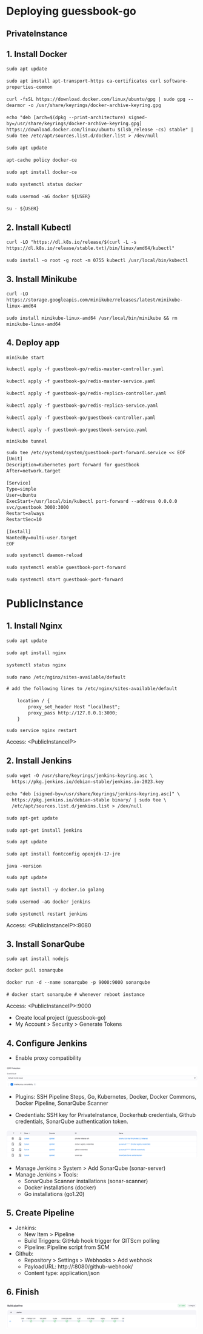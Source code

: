 # Deploying guessbook-go
## PrivateInstance
## 1. Install Docker
```
sudo apt update

sudo apt install apt-transport-https ca-certificates curl software-properties-common

curl -fsSL https://download.docker.com/linux/ubuntu/gpg | sudo gpg --dearmor -o /usr/share/keyrings/docker-archive-keyring.gpg

echo "deb [arch=$(dpkg --print-architecture) signed-by=/usr/share/keyrings/docker-archive-keyring.gpg] https://download.docker.com/linux/ubuntu $(lsb_release -cs) stable" | sudo tee /etc/apt/sources.list.d/docker.list > /dev/null

sudo apt update

apt-cache policy docker-ce

sudo apt install docker-ce

sudo systemctl status docker

sudo usermod -aG docker ${USER}

su - ${USER}
```
## 2. Install Kubectl
```
curl -LO "https://dl.k8s.io/release/$(curl -L -s https://dl.k8s.io/release/stable.txt)/bin/linux/amd64/kubectl"

sudo install -o root -g root -m 0755 kubectl /usr/local/bin/kubectl
```
## 3. Install Minikube
```
curl -LO https://storage.googleapis.com/minikube/releases/latest/minikube-linux-amd64

sudo install minikube-linux-amd64 /usr/local/bin/minikube && rm minikube-linux-amd64
```
## 4. Deploy app
```
minikube start
```
```
kubectl apply -f guestbook-go/redis-master-controller.yaml

kubectl apply -f guestbook-go/redis-master-service.yaml

kubectl apply -f guestbook-go/redis-replica-controller.yaml

kubectl apply -f guestbook-go/redis-replica-service.yaml

kubectl apply -f guestbook-go/guestbook-controller.yaml

kubectl apply -f guestbook-go/guestbook-service.yaml
```
```
minikube tunnel
```
```
sudo tee /etc/systemd/system/guestbook-port-forward.service << EOF
[Unit]
Description=Kubernetes port forward for guestbook
After=network.target

[Service]
Type=simple
User=ubuntu
ExecStart=/usr/local/bin/kubectl port-forward --address 0.0.0.0 svc/guestbook 3000:3000
Restart=always
RestartSec=10

[Install]
WantedBy=multi-user.target
EOF
```
```
sudo systemctl daemon-reload

sudo systemctl enable guestbook-port-forward

sudo systemctl start guestbook-port-forward
```
# PublicInstance
## 1. Install Nginx
```
sudo apt update

sudo apt install nginx

systemctl status nginx

sudo nano /etc/nginx/sites-available/default
```
```
# add the following lines to /etc/nginx/sites-available/default

    location / {
        proxy_set_header Host "localhost";
        proxy_pass http://127.0.0.1:3000;
    }
```
```
sudo service nginx restart
```
Access: \<PublicInstanceIP>
## 2. Install Jenkins
```
sudo wget -O /usr/share/keyrings/jenkins-keyring.asc \
  https://pkg.jenkins.io/debian-stable/jenkins.io-2023.key

echo "deb [signed-by=/usr/share/keyrings/jenkins-keyring.asc]" \
  https://pkg.jenkins.io/debian-stable binary/ | sudo tee \
  /etc/apt/sources.list.d/jenkins.list > /dev/null

sudo apt-get update

sudo apt-get install jenkins
```
```
sudo apt update

sudo apt install fontconfig openjdk-17-jre

java -version
```
```
sudo apt update

sudo apt install -y docker.io golang

sudo usermod -aG docker jenkins

sudo systemctl restart jenkins
```
Access: \<PublicInstanceIP>:8080
## 3. Install SonarQube
```
sudo apt install nodejs
```
```
docker pull sonarqube

docker run -d --name sonarqube -p 9000:9000 sonarqube

# docker start sonarqube # whenever reboot instance
```
Access: \<PublicInstanceIP>:9000

- Create local project (guessbook-go)
- My Account > Security > Generate Tokens
## 4. Configure Jenkins
- Enable proxy compatibility

![alt text](assets/image.png)

- Plugins: SSH Pipeline Steps, Go, Kubernetes, Docker, Docker Commons, Docker Pipeline, SonarQube Scanner

- Credentials: SSH key for PrivateInstance, Dockerhub credentials, Github credentials, SonarQube authentication token.

![alt text](assets/image-2.png)

- Manage Jenkins > System > Add SonarQube (sonar-server)
- Manage Jenkins > Tools:
  - SonarQube Scanner installations (sonar-scanner)
  - Docker installations (docker)
  - Go installations (go1.20)

## 5. Create Pipeline

- Jenkins:
  - New Item > Pipeline
  - Build Triggers: GitHub hook trigger for GITScm polling
  - Pipeline: Pipeline script from SCM
- Github:
  - Repository > Settings > Webhooks > Add webhook
  - PayloadURL: http://<PublicInstanceIP>:8080/github-webhook/
  - Content type: application/json

## 6. Finish

![alt text](assets/image-3.png)
